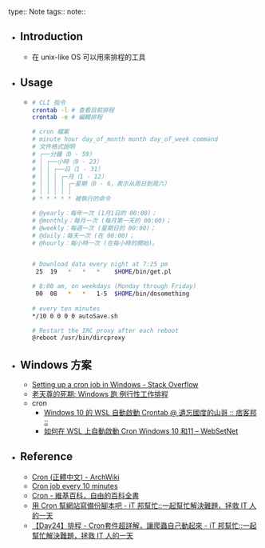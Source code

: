 type:: Note
tags:: 
note::

- ## Introduction
	- 在 unix-like OS 可以用來排程的工具
- ## Usage
	- ```bash
	  # CLI 指令
	  crontab -l # 查看目前排程
	  crontab -e # 編輯排程
	  
	  # cron 檔案
	  # minute hour day_of_month month day_of_week command
	  # 文件格式說明
	  # ┌──分鐘（0 - 59）
	  # │ ┌──小時（0 - 23）
	  # │ │ ┌──日（1 - 31）
	  # │ │ │ ┌─月（1 - 12）
	  # │ │ │ │ ┌─星期（0 - 6，表示从周日到周六）
	  # │ │ │ │ │
	  # * * * * * 被執行的命令
	  
	  # @yearly：每年一次 (1月1日的 00:00)；
	  # @monthly：每月一次 (每月第一天的 00:00)；
	  # @weekly：每週一次 (星期日的 00:00)；
	  # @daily：每天一次 (在 00:00)；
	  # @hourly：每小時一次 (在每小時的開始)。
	  
	  
	  # Download data every night at 7:25 pm
	   25  19   *   *   *    $HOME/bin/get.pl
	  
	  # 8:00 am, on weekdays (Monday through Friday)
	   00  08   *   *   1-5  $HOME/bin/dosomething
	   
	  # every ten minutes
	  */10 0 0 0 0 autoSave.sh
	  
	  # Restart the IRC proxy after each reboot
	  @reboot /usr/bin/dircproxy
	  
	  ```
- ## Windows 方案
	- [Setting up a cron job in Windows - Stack Overflow](https://stackoverflow.com/questions/7195503/setting-up-a-cron-job-in-windows)
	- [老天尊的死期: Windows 跑 例行性工作排程](http://carlislebear.blogspot.com/2015/09/windows7-cronjob-scheduled-task.html)
	- cron
		- [Windows 10 的 WSL 自動啟動 Crontab @ 遺忘國度的山哥 :: 痞客邦 ::](https://proms.pixnet.net/blog/post/350912269-windows-10-%E7%9A%84-wsl-%E8%87%AA%E5%8B%95%E5%95%9F%E5%8B%95-crontab)
		- [如何在 WSL 上自動啟動 Cron Windows 10 和11 – WebSetNet](https://websetnet.net/zh-TW/how-to-launch-cron-automatically-in-wsl-on-windows-10-and-11/)
- ## Reference
	- [Cron (正體中文) - ArchWiki](https://wiki.archlinux.org/title/Cron_(%E6%AD%A3%E9%AB%94%E4%B8%AD%E6%96%87))
	- [Cron job every 10 minutes](https://crontab.guru/every-10-minutes)
	- [Cron - 維基百科，自由的百科全書](https://zh.wikipedia.org/wiki/Cron)
	- [用 Cron 幫網站寫備份腳本吧 - iT 邦幫忙::一起幫忙解決難題，拯救 IT 人的一天](https://ithelp.ithome.com.tw/articles/10226867)
	- [【Day24】排程 - Cron套件超詳解，讓爬蟲自己動起來 - iT 邦幫忙::一起幫忙解決難題，拯救 IT 人的一天](https://ithelp.ithome.com.tw/articles/10249462)